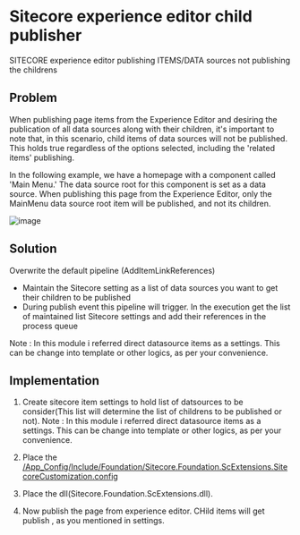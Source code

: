 # Sitecore experience editor child publisher
SITECORE experience editor publishing ITEMS/DATA sources not publishing the childrens

## Problem 
When publishing page items from the Experience Editor and desiring the publication of all data sources along with their children, it's important to note that, in this scenario, child items of data sources will not be published. This holds true regardless of the options selected, including the 'related items' publishing.

In the following example, we have a homepage with a component called 'Main Menu.' The data source root for this component is set as a data source. When publishing this page from the Experience Editor, only the MainMenu data source root item will be published, and not its children.

![image](https://github.com/andiappan-ar/sitecore-experience-editor-children-publisher/assets/11770345/807c7823-a1be-4d37-9f79-9cc12b84598f)

## Solution
Overwrite the default pipeline (AddItemLinkReferences)

* Maintain the Sitecore setting as a list of data sources you want to get their children to be published
* During publish event this pipeline will trigger. In the execution get the list of maintained list Sitecore settings and add their references  in the process queue

Note : In this module i referred direct datasource items as a settings. This can be change into template or other logics, as per your convenience.

## Implementation

1. Create sitecore item settings to hold list of datsources to be consider(This list will determine the list of childrens to be published or not). 
Note : In this module i referred direct datasource items as a settings. This can be change into template or other logics, as per your convenience.

2. Place the [/App_Config/Include/Foundation/Sitecore.Foundation.ScExtensions.SitecoreCustomization.config](https://github.com/andiappan-ar/sitecore-experience-editor-children-publisher/blob/master/App_Config/Include/Foundation/Sitecore.Foundation.ScExtensions.SitecoreCustomization.config)
3. Place the dll(Sitecore.Foundation.ScExtensions.dll).
4. Now publish the page from experience editor. CHild items will get publish , as you mentioned in settings.
